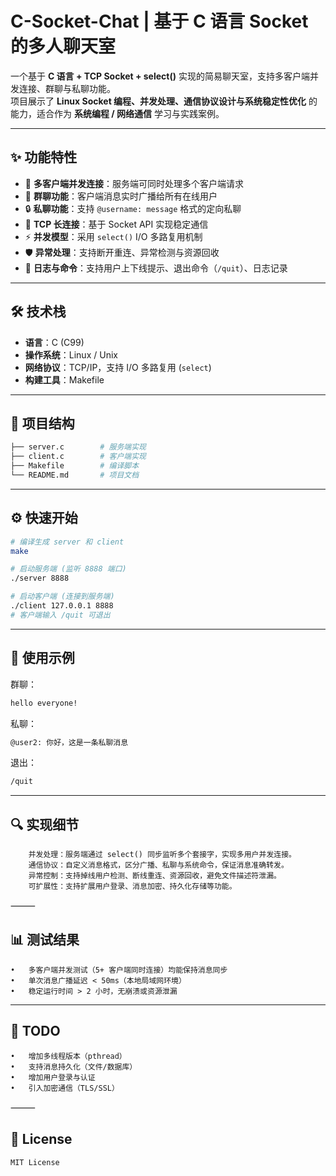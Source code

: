 # C-Socket-Chat | 基于 C 语言 Socket 的多人聊天室  

一个基于 **C 语言 + TCP Socket + select()** 实现的简易聊天室，支持多客户端并发连接、群聊与私聊功能。  
项目展示了 **Linux Socket 编程、并发处理、通信协议设计与系统稳定性优化** 的能力，适合作为 **系统编程 / 网络通信** 学习与实践案例。  

---

## ✨ 功能特性  
- 👥 **多客户端并发连接**：服务端可同时处理多个客户端请求  
- 💬 **群聊功能**：客户端消息实时广播给所有在线用户  
- 🔒 **私聊功能**：支持 `@username: message` 格式的定向私聊  
- 📡 **TCP 长连接**：基于 Socket API 实现稳定通信  
- ⚡ **并发模型**：采用 `select()` I/O 多路复用机制  
- 🛡 **异常处理**：支持断开重连、异常检测与资源回收  
- 📑 **日志与命令**：支持用户上下线提示、退出命令（`/quit`）、日志记录  

---

## 🛠 技术栈  
- **语言**：C (C99)  
- **操作系统**：Linux / Unix  
- **网络协议**：TCP/IP，支持 I/O 多路复用 (`select`)  
- **构建工具**：Makefile  

---

## 📂 项目结构  
```bash
├── server.c        # 服务端实现
├── client.c        # 客户端实现
├── Makefile        # 编译脚本
└── README.md       # 项目文档
```
---

## ⚙️ 快速开始  
```bash
# 编译生成 server 和 client
make

# 启动服务端 (监听 8888 端口)
./server 8888

# 启动客户端 (连接到服务端)
./client 127.0.0.1 8888
# 客户端输入 /quit 可退出
```
---
## 📖 使用示例
群聊：
 ```bash
 hello everyone!
 ```
私聊：
 ```bash
 @user2: 你好，这是一条私聊消息
 ```
退出：
 ```bash
 /quit
 ```
 ---
## 🔍 实现细节
		并发处理：服务端通过 select() 同步监听多个套接字，实现多用户并发连接。
		通信协议：自定义消息格式，区分广播、私聊与系统命令，保证消息准确转发。
		异常控制：支持掉线用户检测、断线重连、资源回收，避免文件描述符泄漏。
		可扩展性：支持扩展用户登录、消息加密、持久化存储等功能。

⸻

## 📊 测试结果
	•	多客户端并发测试（5+ 客户端同时连接）均能保持消息同步
	•	单次消息广播延迟 < 50ms（本地局域网环境）
	•	稳定运行时间 > 2 小时，无崩溃或资源泄漏
 ---
 ## 📌 TODO
	•	增加多线程版本（pthread）
	•	支持消息持久化（文件/数据库）
	•	增加用户登录与认证
	•	引入加密通信（TLS/SSL）

⸻

## 📜 License

    MIT License

